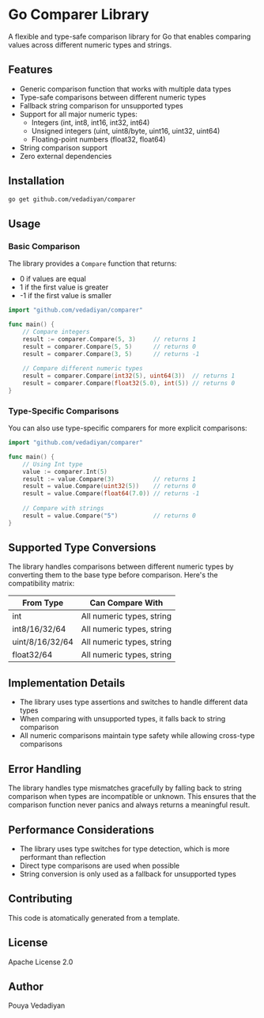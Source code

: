 # Go Comparer Library

A flexible and type-safe comparison library for Go that enables comparing values across different numeric types and strings.

## Features

- Generic comparison function that works with multiple data types
- Type-safe comparisons between different numeric types
- Fallback string comparison for unsupported types
- Support for all major numeric types:
  - Integers (int, int8, int16, int32, int64)
  - Unsigned integers (uint, uint8/byte, uint16, uint32, uint64)
  - Floating-point numbers (float32, float64)
- String comparison support
- Zero external dependencies

## Installation

```bash
go get github.com/vedadiyan/comparer
```

## Usage

### Basic Comparison

The library provides a `Compare` function that returns:
- 0 if values are equal
- 1 if the first value is greater
- -1 if the first value is smaller

```go
import "github.com/vedadiyan/comparer"

func main() {
    // Compare integers
    result := comparer.Compare(5, 3)     // returns 1
    result = comparer.Compare(5, 5)      // returns 0
    result = comparer.Compare(3, 5)      // returns -1
    
    // Compare different numeric types
    result = comparer.Compare(int32(5), uint64(3))  // returns 1
    result = comparer.Compare(float32(5.0), int(5)) // returns 0
}
```

### Type-Specific Comparisons

You can also use type-specific comparers for more explicit comparisons:

```go
import "github.com/vedadiyan/comparer"

func main() {
    // Using Int type
    value := comparer.Int(5)
    result := value.Compare(3)           // returns 1
    result = value.Compare(uint32(5))    // returns 0
    result = value.Compare(float64(7.0)) // returns -1
    
    // Compare with strings
    result = value.Compare("5")          // returns 0
}
```

## Supported Type Conversions

The library handles comparisons between different numeric types by converting them to the base type before comparison. Here's the compatibility matrix:

| From Type | Can Compare With |
|-----------|-----------------|
| int       | All numeric types, string |
| int8/16/32/64 | All numeric types, string |
| uint/8/16/32/64 | All numeric types, string |
| float32/64 | All numeric types, string |

## Implementation Details

- The library uses type assertions and switches to handle different data types
- When comparing with unsupported types, it falls back to string comparison
- All numeric comparisons maintain type safety while allowing cross-type comparisons

## Error Handling

The library handles type mismatches gracefully by falling back to string comparison when types are incompatible or unknown. This ensures that the comparison function never panics and always returns a meaningful result.

## Performance Considerations

- The library uses type switches for type detection, which is more performant than reflection
- Direct type comparisons are used when possible
- String conversion is only used as a fallback for unsupported types

## Contributing

This code is atomatically generated from a template. 

## License

Apache License 2.0

## Author

Pouya Vedadiyan
